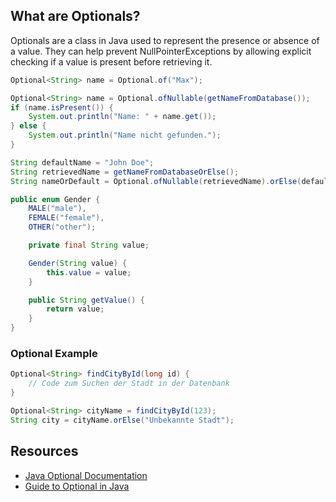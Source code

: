 ## What are Optionals?
Optionals are a class in Java used to represent the presence or absence of a value. They can help prevent NullPointerExceptions by allowing explicit checking if a value is present before retrieving it.

```java
Optional<String> name = Optional.of("Max");
```

```java
Optional<String> name = Optional.ofNullable(getNameFromDatabase());
if (name.isPresent()) {
    System.out.println("Name: " + name.get());
} else {
    System.out.println("Name nicht gefunden.");
}
```

```java
String defaultName = "John Doe";
String retrievedName = getNameFromDatabaseOrElse();
String nameOrDefault = Optional.ofNullable(retrievedName).orElse(defaultName);
```

```java
public enum Gender {
    MALE("male"),
    FEMALE("female"),
    OTHER("other");

    private final String value;

    Gender(String value) {
        this.value = value;
    }

    public String getValue() {
        return value;
    }
}
```

### Optional Example
```java
Optional<String> findCityById(long id) {
    // Code zum Suchen der Stadt in der Datenbank
}

Optional<String> cityName = findCityById(123);
String city = cityName.orElse("Unbekannte Stadt");
```

## Resources
- [Java Optional Documentation](https://docs.oracle.com/en/java/javase/16/docs/api/java.base/java/util/Optional.html)
- [Guide to Optional in Java](https://www.baeldung.com/java-optional)
